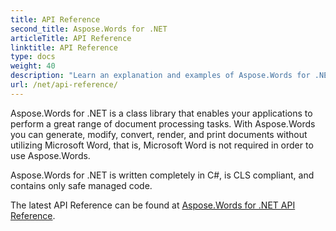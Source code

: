 ```yaml
---
title: API Reference
second_title: Aspose.Words for .NET
articleTitle: API Reference
linktitle: API Reference
type: docs
weight: 40
description: "Learn an explanation and examples of Aspose.Words for .NET classes and methods to generate, convert, modify, render, and print documents without using Microsoft Word."
url: /net/api-reference/
---
```


Aspose.Words for .NET is a class library that enables your applications to perform a great range of document processing tasks. With Aspose.Words you can generate, modify, convert, render, and print documents without utilizing Microsoft Word, that is, Microsoft Word is not required in order to use Aspose.Words.

Aspose.Words for .NET is written completely in C#, is CLS compliant, and contains only safe managed code.

The latest API Reference can be found at [Aspose.Words for .NET API Reference](https://reference.aspose.com/words/net/).
